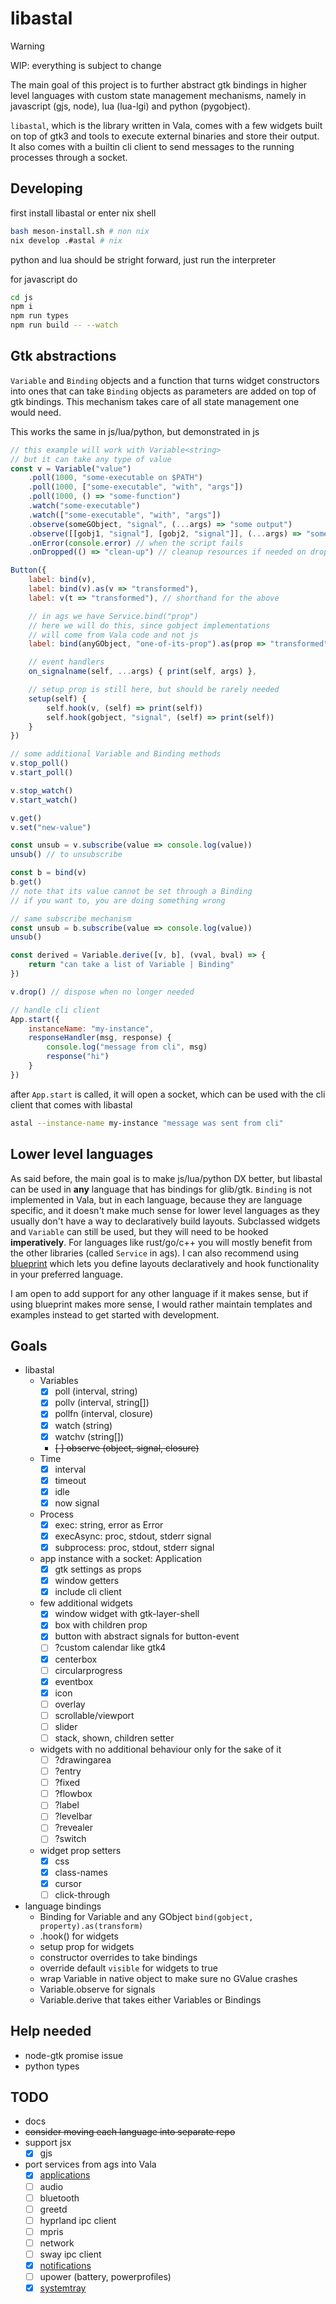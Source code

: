 # libastal

> [!WARNING]
> WIP: everything is subject to change

The main goal of this project is to further abstract gtk bindings in higher level
languages with custom state management mechanisms, namely in javascript (gjs, node),
lua (lua-lgi) and python (pygobject).

`libastal`, which is the library written in Vala,
comes with a few widgets built on top of gtk3 and
tools to execute external binaries and store their output.
It also comes with a builtin cli client to send messages to the running
processes through a socket.

## Developing

first install libastal or enter nix shell

```bash
bash meson-install.sh # non nix
nix develop .#astal # nix
```

python and lua should be stright forward, just run the interpreter

for javascript do

```bash
cd js
npm i
npm run types
npm run build -- --watch
```

## Gtk abstractions

`Variable` and `Binding` objects and a function that turns widget constructors
into ones that can take `Binding` objects as parameters are added on top
of gtk bindings. This mechanism takes care of all state management one would need.

This works the same in js/lua/python, but demonstrated in js

```javascript
// this example will work with Variable<string>
// but it can take any type of value
const v = Variable("value")
    .poll(1000, "some-executable on $PATH")
    .poll(1000, ["some-executable", "with", "args"])
    .poll(1000, () => "some-function")
    .watch("some-executable")
    .watch(["some-executable", "with", "args"])
    .observe(someGObject, "signal", (...args) => "some output")
    .observe([[gobj1, "signal"], [gobj2, "signal"]], (...args) => "some output")
    .onError(console.error) // when the script fails
    .onDropped(() => "clean-up") // cleanup resources if needed on drop() or GC

Button({
    label: bind(v),
    label: bind(v).as(v => "transformed"),
    label: v(t => "transformed"), // shorthand for the above

    // in ags we have Service.bind("prop")
    // here we will do this, since gobject implementations
    // will come from Vala code and not js
    label: bind(anyGObject, "one-of-its-prop").as(prop => "transformed"),

    // event handlers
    on_signalname(self, ...args) { print(self, args) },

    // setup prop is still here, but should be rarely needed
    setup(self) {
        self.hook(v, (self) => print(self))
        self.hook(gobject, "signal", (self) => print(self))
    }
})

// some additional Variable and Binding methods
v.stop_poll()
v.start_poll()

v.stop_watch()
v.start_watch()

v.get()
v.set("new-value")

const unsub = v.subscribe(value => console.log(value))
unsub() // to unsubscribe

const b = bind(v)
b.get()
// note that its value cannot be set through a Binding
// if you want to, you are doing something wrong

// same subscribe mechanism
const unsub = b.subscribe(value => console.log(value))
unsub()

const derived = Variable.derive([v, b], (vval, bval) => {
    return "can take a list of Variable | Binding"
})

v.drop() // dispose when no longer needed

// handle cli client
App.start({
    instanceName: "my-instance",
    responseHandler(msg, response) {
        console.log("message from cli", msg)
        response("hi")
    }
})
```

after `App.start` is called, it will open a socket, which can be used
with the cli client that comes with libastal

```bash
astal --instance-name my-instance "message was sent from cli"
```

## Lower level languages

As said before, the main goal is to make js/lua/python DX better, but libastal
can be used in **any** language that has bindings for glib/gtk.
`Binding` is not implemented in Vala, but in each language, because
they are language specific, and it doesn't make much sense for lower
level languages as they usually don't have a way to declaratively build
layouts. Subclassed widgets and `Variable` can still be used, but they will
need to be hooked **imperatively**. For languages like rust/go/c++
you will mostly benefit from the other libraries (called `Service` in ags).
I can also recommend using [blueprint](https://jwestman.pages.gitlab.gnome.org/blueprint-compiler/)
which lets you define layouts declaratively and hook functionality in your
preferred language.

I am open to add support for any other language if it makes sense,
but if using blueprint makes more sense, I would rather maintain
templates and examples instead to get started with development.

## Goals

- libastal
  - Variables
    - [x] poll (interval, string)
    - [x] pollv (interval, string[])
    - [x] pollfn (interval, closure)
    - [x] watch (string)
    - [x] watchv (string[])
    - ~~[ ] observe (object, signal, closure)~~
  - Time
    - [x] interval
    - [x] timeout
    - [x] idle
    - [x] now signal
  - Process
    - [x] exec: string, error as Error
    - [x] execAsync: proc, stdout, stderr signal
    - [x] subprocess: proc, stdout, stderr signal
  - app instance with a socket: Application
    - [x] gtk settings as props
    - [x] window getters
    - [x] include cli client
  - few additional widgets
    - [x] window widget with gtk-layer-shell
    - [x] box with children prop
    - [x] button with abstract signals for button-event
    - [ ] ?custom calendar like gtk4
    - [x] centerbox
    - [ ] circularprogress
    - [x] eventbox
    - [x] icon
    - [ ] overlay
    - [ ] scrollable/viewport
    - [ ] slider
    - [ ] stack, shown, children setter
  - widgets with no additional behaviour only for the sake of it
    - [ ] ?drawingarea
    - [ ] ?entry
    - [ ] ?fixed
    - [ ] ?flowbox
    - [ ] ?label
    - [ ] ?levelbar
    - [ ] ?revealer
    - [ ] ?switch
  - widget prop setters
    - [x] css
    - [x] class-names
    - [x] cursor
    - [ ] click-through

- language bindings
  - Binding for Variable and any GObject `bind(gobject, property).as(transform)`
  - .hook() for widgets
  - setup prop for widgets
  - constructor overrides to take bindings
  - override default `visible` for widgets to true
  - wrap Variable in native object to make sure no GValue crashes
  - Variable.observe for signals
  - Variable.derive that takes either Variables or Bindings

## Help needed

- node-gtk promise issue
- python types

## TODO

- docs
- ~~consider moving each language into separate repo~~
- support jsx
  - [x] gjs
- port services from ags into Vala
  - [x] [applications](https://github.com/astal-sh/apps)
  - [ ] audio
  - [ ] bluetooth
  - [ ] greetd
  - [ ] hyprland ipc client
  - [ ] mpris
  - [ ] network
  - [ ] sway ipc client
  - [x] [notifications](https://github.com/astal-sh/notifd)
  - [ ] upower (battery, powerprofiles)
  - [x] [systemtray](https://github.com/astal-sh/tray)
